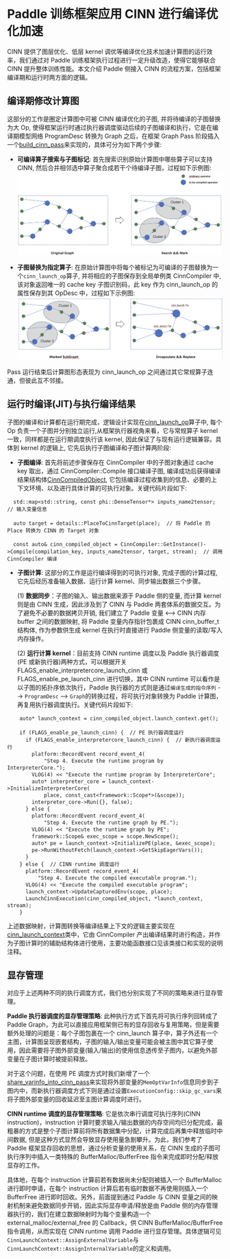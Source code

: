# Paddle 训练框架应用 CINN 进行编译优化加速
  CINN 提供了图层优化、低层 kernel 调优等编译优化技术加速计算图的运行效率，我们通过对 Paddle 训练框架执行过程进行一定升级改造，使得它能够联合 CINN 提升整体训练性能。本文介绍 Paddle 侧接入 CINN 的流程方案，包括框架编译期和运行时两方面的逻辑。

## 编译期修改计算图
  这部分的工作是圈定计算图中可被 CINN 编译优化的子图, 并将待编译的子图替换为大 Op, 使得框架运行时通过执行器调度驱动后续的子图编译和执行，它是在编译期模型网络 ProgramDesc 转换为 Graph 之后，在框架 Graph Pass 阶段插入一个[build_cinn_pass](https://github.com/PaddlePaddle/Paddle/blob/develop/paddle/fluid/framework/paddle2cinn/build_cinn_pass.cc)来实现的，具体可分为如下两个步骤:

  - **可编译算子搜索与子图标记**: 首先搜索识别原始计算图中哪些算子可以支持 CINN, 然后合并相邻选中算子聚合成若干个待编译子图，过程如下示例图:![算子搜索与子图标记](https://github.com/PaddlePaddle/docs/blob/develop/docs/guides/cinn/8f0f98b32f54445e4fc027a02.png)

  - **子图替换为指定算子**: 在原始计算图中将每个被标记为可编译的子图替换为一个`cinn_launch_op`算子, 并将相应的子图保存到全局单例类 CinnCompiler 中, 该对象返回唯一的 cache key 子图识别码，此 key 作为 cinn_launch_op 的属性保存到其 OpDesc 中，过程如下示例图:![待编译子图替换为指定算子](https://github.com/PaddlePaddle/docs/blob/develop/docs/guides/cinn/e5bafac158974aad1e1f0ef05.png)

Pass 运行结束后计算图形态表现为 cinn_launch_op 之间通过其它常规算子连通，但彼此互不邻接。

## 运行时编译(JIT)与执行编译结果
  子图的编译和计算都在运行期完成，逻辑设计实现在[cinn_launch_op](https://github.com/PaddlePaddle/Paddle/blob/develop/paddle/fluid/operators/cinn/cinn_launch_op.h)算子中, 每个 Op 负责一个子图并分别独立运行,从框架执行器视角来看，它与常规算子 kernel 一致，同样都是在运行期调度执行该 kernel, 因此保证了与现有运行逻辑兼容。具体到 kernel 的逻辑上, 它先后执行子图编译和子图计算两阶段:
  - **子图编译**: 首先将前述步骤保存在 CinnCompiler 中的子图对象通过 cache key 取出，通过 CinnCompiler::Compile 接口编译子图, 编译成功后获得编译结果结构体[CinnCompiledObject](https://github.com/PaddlePaddle/Paddle/blob/develop/paddle/fluid/framework/paddle2cinn/cinn_compiler.h#L56), 它包括编译过程收集到的信息、必要的上下文环境、以及进行具体计算的可执行对象。关键代码片段如下:
  ```
    std::map<std::string, const phi::DenseTensor*> inputs_name2tensor;  // 输入变量信息

    auto target = details::PlaceToCinnTarget(place);  // 将 Paddle 的 Place 转换为 CINN 的 Target 对象

    const auto& cinn_compiled_object = CinnCompiler::GetInstance()->Compile(compilation_key, inputs_name2tensor, target, stream);  // 调用 CinnCompiler 编译

  ```

  - **子图计算**: 这部分的工作是运行编译得到的可执行对象, 完成子图的计算过程, 它先后经历准备输入数据、运行计算 kernel、同步输出数据三个步骤。

    (1) **数据同步**：子图的输入、输出数据来源于 Paddle 侧的变量, 而计算 kernel 则是由 CINN 生成，因此涉及到了 CINN 与 Paddle 两套体系的数据交互。为了避免不必要的数据拷贝开销, 我们建立了 Paddle 变量 <--> CINN 内存 buffer 之间的数据映射, 将 Paddle 变量内存指针包裹成 CINN cinn_buffer_t 结构体, 作为参数供生成 kernel 在执行时直接进行 Paddle 侧变量的读取/写入内存操作。

    (2) **运行计算 kernel**：目前支持 CINN runtime 调度以及 Paddle 执行器调度(PE 或新执行器)两种方式，可以根据开关 FLAGS_enable_interpretercore_launch_cinn 或 FLAGS_enable_pe_launch_cinn 进行切换，其中 CINN runtime 可以看作是以子图的拓扑序依次执行，Paddle 执行器的方式则是通过`编译生成的指令序列` --> `ProgramDesc` --> `Graph`的转换过程，将可执行对象转换为 Paddle 计算图，再复用执行器调度执行。关键代码片段如下:
```
    auto* launch_context = cinn_compiled_object.launch_context.get();

    if (FLAGS_enable_pe_launch_cinn) {  // PE 执行器调度运行
      if (FLAGS_enable_interpretercore_launch_cinn) {  // 新执行器调度运行
        platform::RecordEvent record_event_4(
            "Step 4. Execute the runtime program by InterpreterCore.");
        VLOG(4) << "Execute the runtime program by InterpreterCore";
        auto* interpreter_core = launch_context->InitializeInterpreterCore(
            place, const_cast<framework::Scope*>(&scope));
        interpreter_core->Run({}, false);
      } else {
        platform::RecordEvent record_event_4(
            "Step 4. Execute the runtime graph by PE.");
        VLOG(4) << "Execute the runtime graph by PE";
        framework::Scope& exec_scope = scope.NewScope();
        auto* pe = launch_context->InitializePE(place, &exec_scope);
        pe->RunWithoutFetch(launch_context->GetSkipEagerVars());
      }
    } else {  // CINN runtime 调度运行
      platform::RecordEvent record_event_4(
          "Step 4. Execute the compiled executable program.");
      VLOG(4) << "Execute the compiled executable program";
      launch_context->UpdateCapturedEnv(scope, place);
      LaunchCinnExecution(cinn_compiled_object, *launch_context, stream);
    }
```

上述数据映射，计算图转换等编译结果上下文的逻辑主要实现在[cinn_launch_context](https://github.com/PaddlePaddle/Paddle/blob/develop/paddle/fluid/operators/cinn/cinn_launch_context.h)类中，它由 CinnCompiler 产出编译结果时进行构造，并作为子图计算时的辅助结构体进行使用，主要功能函数接口见该类接口和实现的说明注释。

## 显存管理

  对应于上述两种不同的执行调度方式，我们也分别实现了不同的策略来进行显存管理。

  **Paddle 执行器调度的显存管理策略**: 此种执行方式下首先将可执行序列回转成了 Paddle Graph，为此可以直接应用框架侧已有的显存回收与复用策略，但是需要额外处理的问题是：每个子图包裹在一个 cinn_launch 算子中，算子外还有一个主图，计算图呈现嵌套结构，子图的输入/输出变量可能会被主图中其它算子使用，因此需要将子图外部变量(输入/输出)的使用信息透传至子图内，以避免外部变量在子图计算时被提前释放。

  对于这个问题，在使用 PE 调度方式时我们新增了一个[share_varinfo_into_cinn_pass](https://github.com/PaddlePaddle/Paddle/blob/develop/paddle/fluid/framework/ir/memory_optimize_pass/share_varinfo_into_cinn_pass.cc)来实现将外部变量的`MemOptVarInfo`信息同步到子图内中，而新执行器调度方式下则是通过设置`ExecutionConfig::skip_gc_vars`来将子图外部变量的回收延迟至主图计算调度时进行。

  **CINN runtime 调度的显存管理策略**: 它是依次串行调度可执行序列(CINN instruction)，instruction 计算时要求输入/输出数据的内存空间均已分配完成，最粗暴的方式是整个子图计算前将所有数据集中分配，计算完成后再集中释放临时中间数据, 但是这种方式显然会导致显存使用量急剧攀升。为此，我们参考了 Paddle 框架显存回收的思想，通过分析变量的使用关系，在 CINN 生成的子图可执行序列中插入一类特殊的 BufferMalloc/BufferFree 指令来完成即时分配/释放显存的工作。

  具体地，在每个 instruction 计算前若有数据尚未分配则被插入一个 BufferMalloc 进行即时申请，在每个 instruction 计算后若有临时数据不再使用则插入一个 BufferFree 进行即时回收。另外，前面提到通过 Paddle 与 CINN 变量之间的映射机制来避免数据同步开销，因此实际显存申请/释放是由 Paddle 侧的内存管理器执行的，我们在建立数据映射时为每个变量构造一个 external_malloc/external_free 的 Callback，供 CINN BufferMalloc/BufferFree 指令调用，从而实现在 CINN runtime 调用 Paddle 进行显存管理。具体逻辑可见`CinnLaunchContext::AssignExternalVariable`与`CinnLaunchContext::AssignInternalVariable`的定义和调用。
